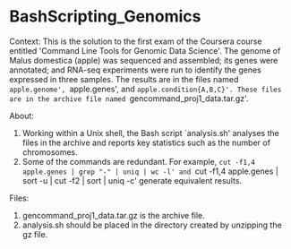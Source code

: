 # BashScripting_Genomics
Context: This is the solution to the first exam of the Coursera course entitled 'Command Line Tools for Genomic Data Science'. The genome of Malus domestica (apple) was sequenced and assembled; its genes were annotated; and RNA-seq experiments were run to identify the genes expressed in three samples. The results are in the files named `apple.genome', `apple.genes', and `apple.condition{A,B,C}'. These files are in the archive file named `gencommand_proj1_data.tar.gz'.

About:
1. Working within a Unix shell, the Bash script `analysis.sh' analyses the files in the archive and reports key statistics such as the number of chromosomes.
2. Some of the commands are redundant. For example, `cut -f1,4 apple.genes | grep "-" | uniq | wc -l' and `cut -f1,4 apple.genes | sort -u | cut -f2 | sort | uniq -c' generate equivalent results.

Files:
1. gencommand_proj1_data.tar.gz is the archive file.
2. analysis.sh should be placed in the directory created by unzipping the gz file.
